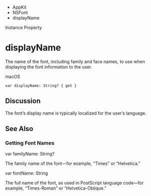

- AppKit
- NSFont
-  displayName 

Instance Property

# displayName

The name of the font, including family and face names, to use when displaying the font information to the user.

macOS

``` source
var displayName: String? { get }
```

## Discussion

The font’s display name is typically localized for the user’s language.

## See Also

### Getting Font Names

var familyName: String?

The family name of the font—for example, “Times” or “Helvetica.”

var fontName: String

The full name of the font, as used in PostScript language code—for example, “Times-Roman” or “Helvetica-Oblique.”

